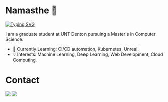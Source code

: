 # Namasthe 🙏 
[![Typing SVG](https://readme-typing-svg.herokuapp.com?color=%2336BCF7&size=22&center=true&lines=I+am+Lakshmi+Sairam+Kakarla)](https://git.io/typing-svg)

<!---
sairam-kakarla/sairam-kakarla is a ✨ special ✨ repository because its `README.md` (this file) appears on your GitHub profile.
You can click the Preview link to take a look at your changes.
--->
I am a graduate student at UNT Denton pursuing a Master's in Computer Science. 

- 🔭 Currently Learning: CI/CD automation, Kubernetes, Unreal.
- 💡 Interests: Machine Learning, Deep Learning, Web Development, Cloud Computing.


# Contact
<a target="_blank" href="https://www.linkedin.com/in/sairamworks/"><img src="https://img.shields.io/badge/-LinkedIn-0077B5?style=for-the-badge&logo=Linkedin&logoColor=white"></img></a>
<a target="_blank" href="mailto:kakarla2914@gmail.com"><img src="https://img.shields.io/badge/-Gmail-D14836?style=for-the-badge&logo=Gmail&logoColor=white"></img></a>


